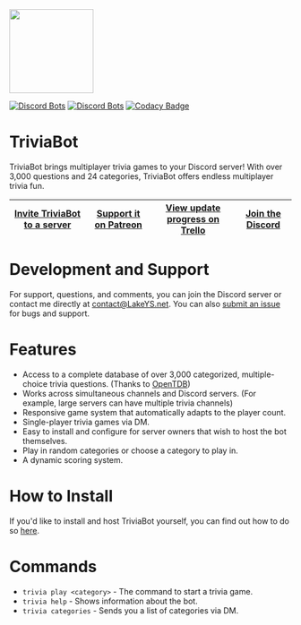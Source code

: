 <img src=http://lakeys.net/triviabot/profile_t.png width=150 height=150>

[![Discord Bots](https://discordbots.org/api/widget/status/337654994461261825.png?noavatar=true)](https://discordbots.org/bot/337654994461261825)
[![Discord Bots](https://discordbots.org/api/widget/servers/337654994461261825.png?noavatar=true)](https://discordbots.org/bot/337654994461261825)
[![Codacy Badge](https://api.codacy.com/project/badge/Grade/2f6bcffc370943d4954606feb26e5873)](https://app.codacy.com/app/Lake/Discord-Trivia-Bot?utm_source=github.com&utm_medium=referral&utm_content=LakeYS/Discord-Trivia-Bot&utm_campaign=badger)

# TriviaBot
TriviaBot brings multiplayer trivia games to your Discord server! With over 3,000 questions and 24 categories, TriviaBot offers endless multiplayer trivia fun.

[__Invite TriviaBot to a server__](https://discordapp.com/oauth2/authorize?client_id=337654994461261825&scope=bot) | [Support it on Patreon](https://www.patreon.com/LakeYS) | [View update progress on Trello](https://trello.com/b/8QQm4ZPe/triviabot) | [Join the Discord](https://discord.gg/s3vCQba)
------------ | ------------- | ------------- | -------------

# Development and Support
For support, questions, and comments, you can join the Discord server or contact me directly at contact@LakeYS.net. You can also [submit an issue](https://github.com/LakeYS/Discord-Trivia-Bot/issues/new) for bugs and support.

# Features
- Access to a complete database of over 3,000 categorized, multiple-choice trivia questions. (Thanks to [OpenTDB](https://opentdb.com))
- Works across simultaneous channels and Discord servers. (For example, large servers can have multiple trivia channels)
- Responsive game system that automatically adapts to the player count.
- Single-player trivia games via DM.
- Easy to install and configure for server owners that wish to host the bot themselves.
- Play in random categories or choose a category to play in.
- A dynamic scoring system.

# How to Install
If you'd like to install and host TriviaBot yourself, you can find out how to do so [here](http://lakeys.net/triviabot/install.html).

# Commands
- `trivia play <category>` - The command to start a trivia game.
- `trivia help` - Shows information about the bot.
- `trivia categories` - Sends you a list of categories via DM.
